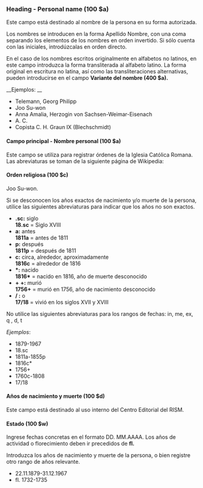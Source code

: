 ### Heading - Personal name (100 $a)

Este campo está destinado al nombre de la persona en su forma autorizada.

Los nombres se introducen en la forma Apellido Nombre, con una coma separando los elementos de los nombres en orden invertido. Si sólo cuenta con las iniciales, introdúzcalas en orden directo.

En el caso de los nombres escritos originalmente en alfabetos no latinos, en este campo introduzca la forma transliterada al alfabeto latino. La forma original en escritura no latina, así como las transliteraciones alternativas, pueden introducirse en el campo **Variante del nombre (400 $a).**

__Ejemplos: __

- Telemann, Georg Philipp
- Joo Su-won
- Anna Amalia, Herzogin von Sachsen-Weimar-Eisenach
- A. C.
- Copista C. H. Graun IX (Blechschmidt)

#### Campo principal - Nombre personal (100 $a)

Este campo se utiliza para registrar órdenes de la Iglesia Católica Romana. Las abreviaturas se toman de la siguiente página de Wikipedia:

#### Orden religiosa (100 $c)

Joo Su-won.

Si se desconocen los años exactos de nacimiento y/o muerte de la persona, utilice las siguientes abreviaturas para indicar que los años no son exactos.

- **.sc:** siglo  
  **18.sc** = Siglo XVIII
- **a:** antes  
  **1811a** = antes de 1811
- **p:** después  
  **1811p** = después de 1811
- **c:** circa, alrededor, aproximadamente  
  **1816c** = alrededor de 1816
- **\*:** nacido  
  **1816\*** = nacido en 1816, año de muerte desconocido
- **+** **+:** murió  
  **1756+** = murió en 1756, año de nacimiento desconocido
- **/ :** o  
  **17/18** = vivió en los siglos XVII y XVIII

No utilice las siguientes abreviaturas para los rangos de fechas: in, me, ex, q , d, t

_Ejemplos_:

- 1879-1967
- 18.sc
- 1811a-1855p
- 1816c\*
- 1756+
- 1760c-1808
- 17/18

#### Años de nacimiento y muerte (100 $d)

Este campo está destinado al uso interno del Centro Editorial del RISM.

#### Estado (100 $w)

Ingrese fechas concretas en el formato DD. MM.AAAA. Los años de actividad o florecimiento deben ir precedidos de **fl.**

Introduzca los años de nacimiento y muerte de la persona, o bien registre otro rango de años relevante.

- 22.11.1879-31.12.1967
- fl. 1732-1735
